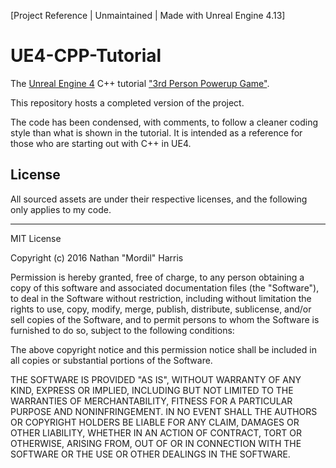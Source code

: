 [Project Reference | Unmaintained | Made with Unreal Engine 4.13]

# UE4-CPP-Tutorial
The [Unreal Engine 4](https://www.unrealengine.com/what-is-unreal-engine-4) C++ tutorial ["3rd Person Powerup Game"](https://docs.unrealengine.com/latest/INT/Videos/PLZlv_N0_O1gYup-gvJtMsgJqnEB_dGiM4/mSRov77hNR4/index.html).

This repository hosts a completed version of the project.

The code has been condensed, with comments, to follow a cleaner coding style than what is shown in the tutorial. It is intended as a reference for those who are starting out with C++ in UE4.

## License

All sourced assets are under their respective licenses, and the following only applies to my code.

----

MIT License

Copyright (c) 2016 Nathan "Mordil" Harris

Permission is hereby granted, free of charge, to any person obtaining a copy
of this software and associated documentation files (the "Software"), to deal
in the Software without restriction, including without limitation the rights
to use, copy, modify, merge, publish, distribute, sublicense, and/or sell
copies of the Software, and to permit persons to whom the Software is
furnished to do so, subject to the following conditions:

The above copyright notice and this permission notice shall be included in all
copies or substantial portions of the Software.

THE SOFTWARE IS PROVIDED "AS IS", WITHOUT WARRANTY OF ANY KIND, EXPRESS OR
IMPLIED, INCLUDING BUT NOT LIMITED TO THE WARRANTIES OF MERCHANTABILITY,
FITNESS FOR A PARTICULAR PURPOSE AND NONINFRINGEMENT. IN NO EVENT SHALL THE
AUTHORS OR COPYRIGHT HOLDERS BE LIABLE FOR ANY CLAIM, DAMAGES OR OTHER
LIABILITY, WHETHER IN AN ACTION OF CONTRACT, TORT OR OTHERWISE, ARISING FROM,
OUT OF OR IN CONNECTION WITH THE SOFTWARE OR THE USE OR OTHER DEALINGS IN THE
SOFTWARE.
